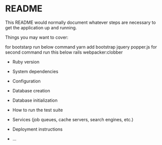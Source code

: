 # README

This README would normally document whatever steps are necessary to get the
application up and running.

Things you may want to cover:
<!-- https://stevepolito.design/blog/rails-6-bootstrap-4-webpacker-tutorial/ -->


for bootstarp run below command 
yarn add bootstrap jquery popper.js
for second command run this below
rails webpacker:clobber

* Ruby version

* System dependencies

* Configuration

* Database creation

* Database initialization

* How to run the test suite

* Services (job queues, cache servers, search engines, etc.)

* Deployment instructions

* ...
